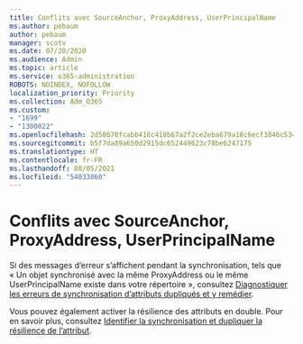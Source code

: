 ```yaml
---
title: Conflits avec SourceAnchor, ProxyAddress, UserPrincipalName
ms.author: pebaum
author: pebaum
manager: scotv
ms.date: 07/20/2020
ms.audience: Admin
ms.topic: article
ms.service: o365-administration
ROBOTS: NOINDEX, NOFOLLOW
localization_priority: Priority
ms.collection: Adm_O365
ms.custom:
- "1699"
- "1300022"
ms.openlocfilehash: 2d58078fcabb416c418b67a2f2ce2eba679a18c6ecf3846c534bde74188d7827
ms.sourcegitcommit: b5f7da89a650d2915dc652449623c78be6247175
ms.translationtype: HT
ms.contentlocale: fr-FR
ms.lasthandoff: 08/05/2021
ms.locfileid: "54033060"
---
```

# <a name="conflicts-with-sourceanchor-proxyaddress-userprincipalname"></a>Conflits avec SourceAnchor, ProxyAddress, UserPrincipalName

Si des messages d’erreur s’affichent pendant la synchronisation, tels que « Un objet synchronisé avec la même ProxyAddress ou le même UserPrincipalName existe dans votre répertoire », consultez [Diagnostiquer les erreurs de synchronisation d’attributs dupliqués et y remédier](https://docs.microsoft.com/azure/active-directory/hybrid/how-to-connect-health-diagnose-sync-errors).

Vous pouvez également activer la résilience des attributs en double. Pour en savoir plus, consultez [Identifier la synchronisation et dupliquer la résilience de l’attribut](https://aka.ms/duplicateattributeresiliency).